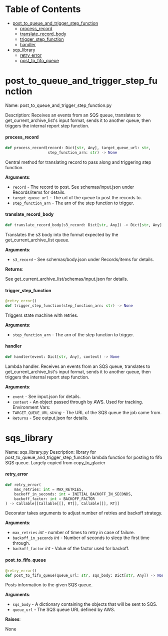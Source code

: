 # Table of Contents

* [post\_to\_queue\_and\_trigger\_step\_function](#post_to_queue_and_trigger_step_function)
  * [process\_record](#post_to_queue_and_trigger_step_function.process_record)
  * [translate\_record\_body](#post_to_queue_and_trigger_step_function.translate_record_body)
  * [trigger\_step\_function](#post_to_queue_and_trigger_step_function.trigger_step_function)
  * [handler](#post_to_queue_and_trigger_step_function.handler)
* [sqs\_library](#sqs_library)
  * [retry\_error](#sqs_library.retry_error)
  * [post\_to\_fifo\_queue](#sqs_library.post_to_fifo_queue)

<a id="post_to_queue_and_trigger_step_function"></a>

# post\_to\_queue\_and\_trigger\_step\_function

Name: post_to_queue_and_trigger_step_function.py

Description: Receives an events from an SQS queue, translates to get_current_archive_list's input format,
sends it to another queue, then triggers the internal report step function.

<a id="post_to_queue_and_trigger_step_function.process_record"></a>

#### process\_record

```python
def process_record(record: Dict[str, Any], target_queue_url: str,
                   step_function_arn: str) -> None
```

Central method for translating record to pass along and triggering step function.

**Arguments**:

- `record` - The record to post. See schemas/input.json under Records/items for details.
- `target_queue_url` - The url of the queue to post the records to.
- `step_function_arn` - The arn of the step function to trigger.

<a id="post_to_queue_and_trigger_step_function.translate_record_body"></a>

#### translate\_record\_body

```python
def translate_record_body(s3_record: Dict[str, Any]) -> Dict[str, Any]
```

Translates the s3 body into the format expected by the get_current_archive_list queue.

**Arguments**:

- `s3_record` - See schemas/body.json under Records/items for details.
  

**Returns**:

  See get_current_archive_list/schemas/input.json for details.

<a id="post_to_queue_and_trigger_step_function.trigger_step_function"></a>

#### trigger\_step\_function

```python
@retry_error()
def trigger_step_function(step_function_arn: str) -> None
```

Triggers state machine with retries.

**Arguments**:

- `step_function_arn` - The arn of the step function to trigger.

<a id="post_to_queue_and_trigger_step_function.handler"></a>

#### handler

```python
def handler(event: Dict[str, Any], context) -> None
```

Lambda handler.
Receives an events from an SQS queue, translates to get_current_archive_list's input format,
sends it to another queue, then triggers the internal report step function.

**Arguments**:

- `event` - See input.json for details.
- `context` - An object passed through by AWS. Used for tracking.
  Environment Vars:
- `TARGET_QUEUE_URL` _string_ - The URL of the SQS queue the job came from.
- `Returns` - See output.json for details.

<a id="sqs_library"></a>

# sqs\_library

Name: sqs_library.py
Description: library for post_to_queue_and_trigger_step_function lambda function for posting to fifo SQS queue.
Largely copied from copy_to_glacier

<a id="sqs_library.retry_error"></a>

#### retry\_error

```python
def retry_error(
    max_retries: int = MAX_RETRIES,
    backoff_in_seconds: int = INITIAL_BACKOFF_IN_SECONDS,
    backoff_factor: int = BACKOFF_FACTOR
) -> Callable[[Callable[[], RT]], Callable[[], RT]]
```

Decorator takes arguments to adjust number of retries and backoff strategy.

**Arguments**:

- `max_retries` _int_ - number of times to retry in case of failure.
- `backoff_in_seconds` _int_ - Number of seconds to sleep the first time through.
- `backoff_factor` _int_ - Value of the factor used for backoff.

<a id="sqs_library.post_to_fifo_queue"></a>

#### post\_to\_fifo\_queue

```python
@retry_error()
def post_to_fifo_queue(queue_url: str, sqs_body: Dict[str, Any]) -> None
```

Posts information to the given SQS queue.

**Arguments**:

- `sqs_body` - A dictionary containing the objects that will be sent to SQS.
- `queue_url` - The SQS queue URL defined by AWS.

**Raises**:

  None

